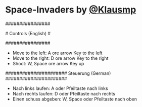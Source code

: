 # Space-Invaders by [@Klausmp](https://twitter.com/Klausmp2000)

\################

\# Controls (English) \# 

\################

 - Move to the left: A ore arrow Key to the left 
 - Move to the right: D ore arrow Key to the right
 - Shoot: W, Space ore arrow Key up

\######################
  Steuerung (German)
\######################

 - Nach links laufen: A oder Pfeiltaste nach links
 - Nach rechts laufen: D oder Pfeiltaste nach rechts 
 - Einen schuss abgeben: W, Space oder Pfeiltaste nach oben
